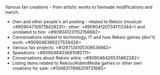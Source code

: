 Various fan creations - from artistic works to fanmade modifications and merch.
- Own and other people's art posting - related to Reksio (musical: <#909047108718428231>, other: <#909041207341113344>) and unrelated to him: <#909041231152156682>
- Conversations related to technology, IT and how Reksio games (don't) work: <#909046389227536426>
- Various fan projects: <#1267124105308536862>
- Speedruns: <#909046403681095711>
- Conversations about Reksio wikis: <#909046426535862282>
- Listing items related to Reksio/AidemMedia games or other own creations for sale: <#1048317896209731685>
